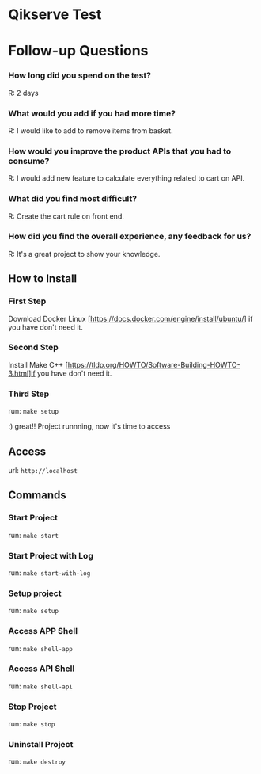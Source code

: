 # Qikserve Test

# Follow-up Questions
### How long did you spend on the test?
R: 2 days
### What would you add if you had more time?
R: I would like to add to remove items from basket.
### How would you improve the product APIs that you had to consume?
R: I would add new feature to calculate everything related to cart on API.
### What did you find most difficult?
R: Create the cart rule on front end.
### How did you find the overall experience, any feedback for us?
R: It's a great project to show your knowledge.
## How to Install

### First Step

Download Docker Linux [https://docs.docker.com/engine/install/ubuntu/] if you have don't need it.

### Second Step

Install Make C++ [https://tldp.org/HOWTO/Software-Building-HOWTO-3.html]if you have don't need it.

### Third Step
run: `make setup`

:) great!! Project runnning, now it's time to access

## Access

url: `http://localhost`

## Commands

### Start Project

run: `make start`

### Start Project with Log

run: `make start-with-log`

### Setup project

run: `make setup`

### Access APP Shell

run: `make shell-app`

### Access API Shell

run: `make shell-api`

### Stop Project

run: `make stop`

### Uninstall Project

run: `make destroy`
